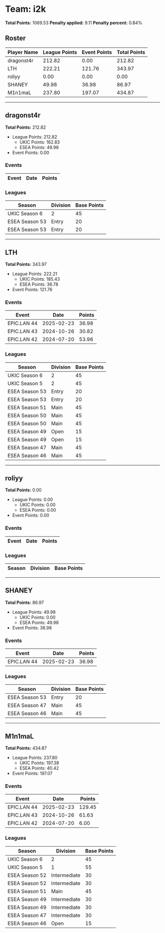 # Team: i2k

**Total Points:** 1069.53
**Penalty applied:** 9.11
**Penalty percent:** 0.84%

## Roster
| Player Name | League Points | Event Points | Total Points |
|-------------|--------------|--------------|-------------|
| dragonst4r | 212.82 | 0.00 | 212.82 |
| LTH | 222.21 | 121.76 | 343.97 |
| roliyy | 0.00 | 0.00 | 0.00 |
| SHANEY | 49.98 | 36.98 | 86.97 |
| M1n1maL | 237.80 | 197.07 | 434.87 |

---

## dragonst4r

**Total Points:** 212.82

- League Points: 212.82
  - UKIC Points: 162.83
  - ESEA Points: 49.98
- Event Points: 0.00

### Events
| Event | Date | Points |
|-------|------|--------|
### Leagues
| Season | Division | Base Points |
|--------|----------|-------------|
| UKIC Season 6 | 2 | 45 |
| ESEA Season 53 | Entry | 20 |
| ESEA Season 53 | Entry | 20 |
---

## LTH

**Total Points:** 343.97

- League Points: 222.21
  - UKIC Points: 185.43
  - ESEA Points: 36.78
- Event Points: 121.76

### Events
| Event | Date | Points |
|-------|------|--------|
| EPIC.LAN 44 | 2025-02-23 | 36.98 |
| EPIC.LAN 43 | 2024-10-26 | 30.82 |
| EPIC.LAN 42 | 2024-07-20 | 53.96 |
### Leagues
| Season | Division | Base Points |
|--------|----------|-------------|
| UKIC Season 6 | 2 | 45 |
| UKIC Season 5 | 2 | 45 |
| ESEA Season 53 | Entry | 20 |
| ESEA Season 53 | Entry | 20 |
| ESEA Season 51 | Main | 45 |
| ESEA Season 50 | Main | 45 |
| ESEA Season 50 | Main | 45 |
| ESEA Season 49 | Open | 15 |
| ESEA Season 49 | Open | 15 |
| ESEA Season 47 | Main | 45 |
| ESEA Season 46 | Main | 45 |
---

## roliyy

**Total Points:** 0.00

- League Points: 0.00
  - UKIC Points: 0.00
  - ESEA Points: 0.00
- Event Points: 0.00

### Events
| Event | Date | Points |
|-------|------|--------|
### Leagues
| Season | Division | Base Points |
|--------|----------|-------------|
---

## SHANEY

**Total Points:** 86.97

- League Points: 49.98
  - UKIC Points: 0.00
  - ESEA Points: 49.98
- Event Points: 36.98

### Events
| Event | Date | Points |
|-------|------|--------|
| EPIC.LAN 44 | 2025-02-23 | 36.98 |
### Leagues
| Season | Division | Base Points |
|--------|----------|-------------|
| ESEA Season 53 | Entry | 20 |
| ESEA Season 47 | Main | 45 |
| ESEA Season 46 | Main | 45 |
---

## M1n1maL

**Total Points:** 434.87

- League Points: 237.80
  - UKIC Points: 197.38
  - ESEA Points: 40.42
- Event Points: 197.07

### Events
| Event | Date | Points |
|-------|------|--------|
| EPIC.LAN 44 | 2025-02-23 | 129.45 |
| EPIC.LAN 43 | 2024-10-26 | 61.63 |
| EPIC.LAN 42 | 2024-07-20 | 6.00 |
### Leagues
| Season | Division | Base Points |
|--------|----------|-------------|
| UKIC Season 6 | 2 | 45 |
| UKIC Season 5 | 1 | 55 |
| ESEA Season 52 | Intermediate | 30 |
| ESEA Season 52 | Intermediate | 30 |
| ESEA Season 51 | Main | 45 |
| ESEA Season 49 | Intermediate | 30 |
| ESEA Season 49 | Intermediate | 30 |
| ESEA Season 47 | Intermediate | 30 |
| ESEA Season 46 | Open | 15 |